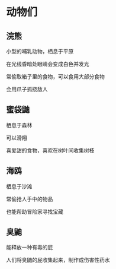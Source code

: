 # 动物们
## 浣熊
小型的哺乳动物，栖息于平原

在光线昏暗处眼睛会变成白色并发光

常偷取箱子里的食物，可以食用大部分食物

会用爪子抓挠敌人

## 蜜袋鼬
栖息于森林

可以滑翔

喜爱甜的食物，喜欢在树叶间收集树枝

## 海鸥
栖息于沙滩

常偷抢人手中的物品

也能帮助冒险家寻找宝藏

## 臭鼬
能释放一种有毒的屁

人们将臭鼬的屁收集起来，制作成伤害性药水